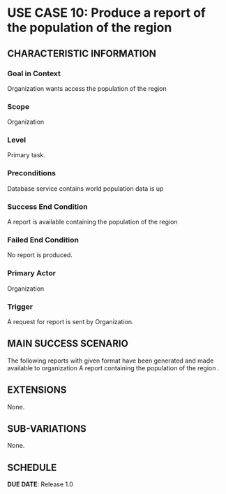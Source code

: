 # USE CASE 10: Produce a report of the population of the region


## CHARACTERISTIC INFORMATION

### Goal in Context

Organization wants access the population of the region
### Scope

Organization

### Level

Primary task.

### Preconditions

Database service contains world population data is up

### Success End Condition

A report is available containing the population of the region 
### Failed End Condition

No report is produced.

### Primary Actor

Organization

### Trigger

A request for report is sent by Organization.

## MAIN SUCCESS SCENARIO
The following reports with given format have been generated and made available to organization
A report containing the population of the region .

## EXTENSIONS

None.

## SUB-VARIATIONS

None.

## SCHEDULE

**DUE DATE**: Release 1.0